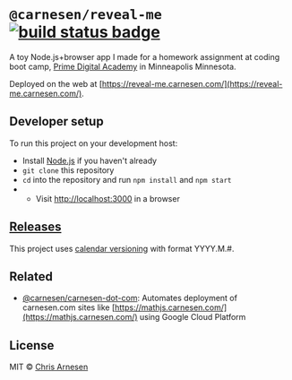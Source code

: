 # `@carnesen/reveal-me` [![build status badge](https://github.com/carnesen/reveal-me/workflows/test/badge.svg)](https://github.com/carnesen/reveal-me/actions?query=workflow%3Atest+branch%3Amaster)
A toy Node.js+browser app I made for a homework assignment at coding boot camp, [Prime Digital Academy](https://primeacademy.io/) in Minneapolis Minnesota.

Deployed on the web at [https://reveal-me.carnesen.com/](https://reveal-me.carnesen.com/).

## Developer setup
To run this project on your development host:
- Install [Node.js](https://nodejs.org/) if you haven't already
- `git clone` this repository
- `cd` into the repository and run `npm install` and `npm start`
- - Visit [http://localhost:3000](http://localhost:3000) in a browser

## [Releases](https://github.com/carnesen/reveal-me/releases)
This project uses [calendar versioning](https://en.wikipedia.org/wiki/Software_versioning#Date_of_release) with format YYYY.M.#.

## Related
- [@carnesen/carnesen-dot-com](https://github.com/carnesen/carnesen-dot-com): Automates deployment of carnesen.com sites like [https://mathjs.carnesen.com/](https://mathjs.carnesen.com/) using Google Cloud Platform

## License
MIT © [Chris Arnesen](https://www.carnesen.com)
